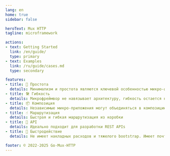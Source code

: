 ```yaml
---
lang: en
home: true
sidebar: false

heroText: Mux HTTP
tagline: microframework

actions:
- text: Getting Started
  link: /en/guide/
  type: primary
- text: Examples
  link: /ru/guide/cases.md
  type: secondary

features:
- title: 🍿 Простота
  details: Минимализм и простота являются ключевой особенностью микро-фреймворка
- title: 🛠 Гибкость
  details: Микрофреймвор не навязывает архитектуру, гибкость остается на стороне разработчика
- title: 📦 Композиция
  details: Независимые микро-приложения могут объединяться в композицию на более высоком уровне
- title: ☝ Маршрутизация
  details: Быстрая и гибкая маршрутизация из коробки
- title: 🤖 API
  details: Идеально подходит для разработки REST APIs
- title: 🚀 Быстродействие
  details: Не имеет накладных расходов и тяжелого bootstrap. Имеет почти нулевой оверхед

footer: © 2022-2025 Go-Mux-HTTP
---
```



[//]: # (/{{ $frontmatter.lang }}/guide/)
